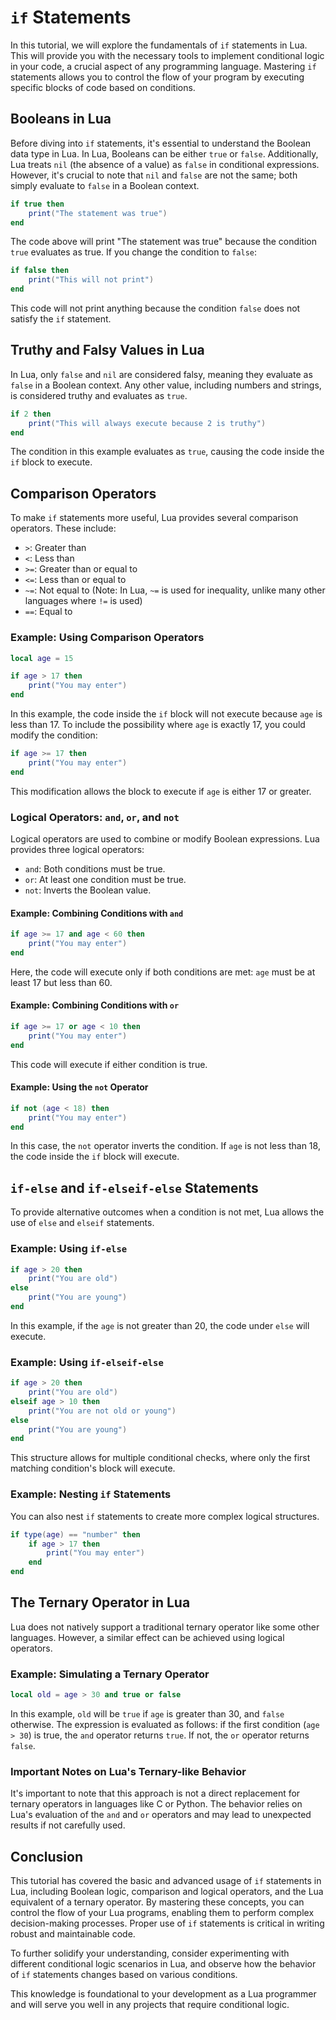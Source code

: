 # `if` Statements

In this tutorial, we will explore the fundamentals of `if` statements in Lua. This will provide you with the necessary tools to implement conditional logic in your code, a crucial aspect of any programming language. Mastering `if` statements allows you to control the flow of your program by executing specific blocks of code based on conditions.

## Booleans in Lua

Before diving into `if` statements, it's essential to understand the Boolean data type in Lua. In Lua, Booleans can be either `true` or `false`. Additionally, Lua treats `nil` (the absence of a value) as `false` in conditional expressions. However, it's crucial to note that `nil` and `false` are not the same; both simply evaluate to `false` in a Boolean context.

```lua
if true then
    print("The statement was true")
end
```

The code above will print "The statement was true" because the condition `true` evaluates as true. If you change the condition to `false`:

```lua
if false then
    print("This will not print")
end
```

This code will not print anything because the condition `false` does not satisfy the `if` statement.

## Truthy and Falsy Values in Lua

In Lua, only `false` and `nil` are considered falsy, meaning they evaluate as `false` in a Boolean context. Any other value, including numbers and strings, is considered truthy and evaluates as `true`.

```lua
if 2 then
    print("This will always execute because 2 is truthy")
end
```

The condition in this example evaluates as `true`, causing the code inside the `if` block to execute.

## Comparison Operators

To make `if` statements more useful, Lua provides several comparison operators. These include:

- `>`: Greater than
- `<`: Less than
- `>=`: Greater than or equal to
- `<=`: Less than or equal to
- `~=`: Not equal to (Note: In Lua, `~=` is used for inequality, unlike many other languages where `!=` is used)
- `==`: Equal to

### Example: Using Comparison Operators

```lua
local age = 15

if age > 17 then
    print("You may enter")
end
```

In this example, the code inside the `if` block will not execute because `age` is less than 17. To include the possibility where `age` is exactly 17, you could modify the condition:

```lua
if age >= 17 then
    print("You may enter")
end
```

This modification allows the block to execute if `age` is either 17 or greater.

### Logical Operators: `and`, `or`, and `not`

Logical operators are used to combine or modify Boolean expressions. Lua provides three logical operators:

- `and`: Both conditions must be true.
- `or`: At least one condition must be true.
- `not`: Inverts the Boolean value.

#### Example: Combining Conditions with `and`

```lua
if age >= 17 and age < 60 then
    print("You may enter")
end
```

Here, the code will execute only if both conditions are met: `age` must be at least 17 but less than 60.

#### Example: Combining Conditions with `or`

```lua
if age >= 17 or age < 10 then
    print("You may enter")
end
```

This code will execute if either condition is true.

#### Example: Using the `not` Operator

```lua
if not (age < 18) then
    print("You may enter")
end
```

In this case, the `not` operator inverts the condition. If `age` is not less than 18, the code inside the `if` block will execute.

## `if-else` and `if-elseif-else` Statements

To provide alternative outcomes when a condition is not met, Lua allows the use of `else` and `elseif` statements.

### Example: Using `if-else`

```lua
if age > 20 then
    print("You are old")
else
    print("You are young")
end
```

In this example, if the `age` is not greater than 20, the code under `else` will execute.

### Example: Using `if-elseif-else`

```lua
if age > 20 then
    print("You are old")
elseif age > 10 then
    print("You are not old or young")
else
    print("You are young")
end
```

This structure allows for multiple conditional checks, where only the first matching condition's block will execute.

### Example: Nesting `if` Statements

You can also nest `if` statements to create more complex logical structures.

```lua
if type(age) == "number" then
    if age > 17 then
        print("You may enter")
    end
end
```

## The Ternary Operator in Lua

Lua does not natively support a traditional ternary operator like some other languages. However, a similar effect can be achieved using logical operators.

### Example: Simulating a Ternary Operator

```lua
local old = age > 30 and true or false
```

In this example, `old` will be `true` if `age` is greater than 30, and `false` otherwise. The expression is evaluated as follows: if the first condition (`age > 30`) is true, the `and` operator returns `true`. If not, the `or` operator returns `false`.

### Important Notes on Lua's Ternary-like Behavior

It's important to note that this approach is not a direct replacement for ternary operators in languages like C or Python. The behavior relies on Lua's evaluation of the `and` and `or` operators and may lead to unexpected results if not carefully used.

## Conclusion

This tutorial has covered the basic and advanced usage of `if` statements in Lua, including Boolean logic, comparison and logical operators, and the Lua equivalent of a ternary operator. By mastering these concepts, you can control the flow of your Lua programs, enabling them to perform complex decision-making processes. Proper use of `if` statements is critical in writing robust and maintainable code.

To further solidify your understanding, consider experimenting with different conditional logic scenarios in Lua, and observe how the behavior of `if` statements changes based on various conditions.

This knowledge is foundational to your development as a Lua programmer and will serve you well in any projects that require conditional logic.